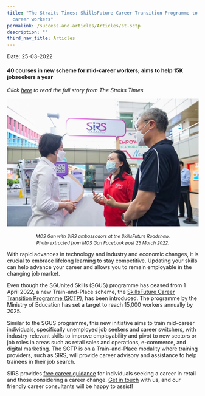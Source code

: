 ```yaml
---
title: "The Straits Times: SkillsFuture Career Transition Programme to help mid
  career workers"
permalink: /success-and-articles/Articles/st-sctp
description: ""
third_nav_title: Articles
---
```

Date:   25-03-2022

<h4>40 courses in new scheme for mid-career workers; aims to help 15K jobseekers a year</h4>

*Click [here](https://www.straitstimes.com/singapore/jobs/40-courses-in-new-scheme-for-mid-career-workers-aims-to-help-15k-jobseekers-a-year) to read the full story from The Straits Times*

![The Straits Times MOS Gan Photo SkillsFuture Roadshow TPY Hub 25 March](/images/blog/20220325_roadshow.jpg)

<center><small><i>MOS Gan with SIRS ambassadors at the SkillsFuture Roadshow.<br>Photo extracted from MOS Gan Facebook post 25 March 2022.</br></i></small></center>

With rapid advances in technology and industry and economic changes, it is crucial to embrace lifelong learning to stay competitive. Updating your skills can help advance your career and allows you to remain employable in the changing job market. 

Even though the SGUnited Skills (SGUS) programme has ceased from 1 April 2022, a new Train-and-Place scheme, the [SkillsFuture Career Transition Programme (SCTP)](https://www.skillsfuture.gov.sg/sctp#whatisit), has been introduced. The programme by the Ministry of Education has set a target to reach 15,000 workers annually by 2025. 

Similar to the SGUS programme, this new initiative aims to train mid-career individuals, specifically unemployed job seekers and career switchers, with industry-relevant skills to improve employability and pivot to new sectors or job roles in areas such as retail sales and operations, e-commerce, and digital marketing. The SCTP is on a Train-and-Place modality where training providers, such as SIRS, will provide career advisory and assistance to help trainees in their job search. 

SIRS provides [free career guidance](https://www.sirs.edu.sg/services/career-services) for individuals seeking a career in retail and those considering a career change. [Get in touch](https://www.sirs.edu.sg/contact-us) with us, and our friendly career consultants will be happy to assist!